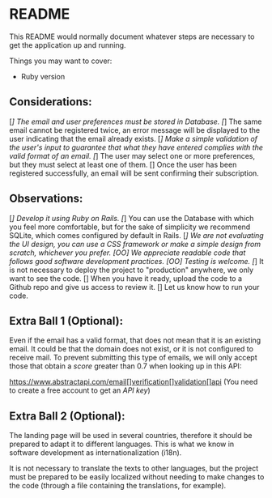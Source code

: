 # README

This README would normally document whatever steps are necessary to get the
application up and running.

Things you may want to cover:

* Ruby version


## Considerations:

[*] The email and user preferences must be stored in Database.
[*] The same email cannot be registered twice, an error message will be displayed to the user indicating that the email already exists.
[*] Make a simple validation of the user's input to guarantee that what they have entered complies with the valid format of an email.
[*] The user may select one or more preferences, but they must select at least one of them.
[] Once the user has been registered successfully, an email will be sent confirming their subscription.

## Observations:

[*] Develop it using Ruby on Rails.
[*] You can use the Database with which you feel more comfortable, but for the sake of simplicity we recommend SQLite, which comes configured by default in Rails.
[*] We are not evaluating the UI design, you can use a CSS framework or make a simple design from scratch, whichever you prefer.
[OO] We appreciate readable code that follows good software development practices.
[OO] Testing is welcome.
[*] It is not necessary to deploy the project to "production" anywhere, we only want to see the code.
[] When you have it ready, upload the code to a Github repo and give us access to review it.
[] Let us know how to run your code.

## Extra Ball 1 (Optional):

Even if the email has a valid format, that does not mean that it is an existing email. It could be that the domain does not exist, or it is not configured to receive mail. To prevent submitting this type of emails, we will only accept those that obtain a *score* greater than 0.7 when looking up in this API:

https://www.abstractapi.com/email[]verification[]validation[]api (You need to create a free account to get an *API key*)

## Extra Ball 2 (Optional):

The landing page will be used in several countries, therefore it should be prepared to adapt it to different languages. This is what we know in software development as internationalization (i18n).

It is not necessary to translate the texts to other languages, but the project must be prepared to be easily localized without needing to make changes to the code (through a file containing the translations, for example).